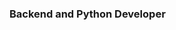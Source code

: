 ### Backend and Python Developer

<!--
**RobertaBtt/RobertaBtt** is a ✨ _special_ ✨ repository because its `README.md` (this file) appears on your GitHub profile.

GitHub is a place where I've put some code that I've wrote in the past jobs, and some other
projects that I've finished for recruitment projects and others just to keep doing exercises on the code.

Now I am focused on Python,
more simple and light than other languages.

- 🔭 I’m currently working on some integrations with Amazon Web Services
- 🌱 I’m currently learning some Data Science principles with the IBM Data Science Professional Certificate
- 👯 I’m looking to collaborate with companies that work with Renewable Energies, or that are involve in Circular Economy 
- 📫 How to reach me: my linkedin profile: https://www.linkedin.com/in/robyb/
